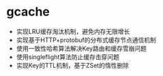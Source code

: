 # gcache

- 实现LRU缓存淘汰机制，避免内存无限增长
- 实现基于HTTP+protobuf的分布式缓存节点通信机制
- 使用一致性哈希算法解决Key路由和缓存雪崩问题
- 使用singleflight算法防止缓存击穿问题
- 实现Key的TTL机制，基于ZSet的惰性删除